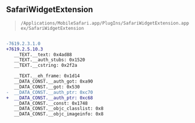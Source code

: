 ## SafariWidgetExtension

> `/Applications/MobileSafari.app/PlugIns/SafariWidgetExtension.appex/SafariWidgetExtension`

```diff

-7619.2.3.1.0
+7619.2.5.10.3
   __TEXT.__text: 0x4ad88
   __TEXT.__auth_stubs: 0x1520
   __TEXT.__cstring: 0x2f2a

   __TEXT.__eh_frame: 0x1d14
   __DATA_CONST.__auth_got: 0xa90
   __DATA_CONST.__got: 0x530
-  __DATA_CONST.__auth_ptr: 0xc70
+  __DATA_CONST.__auth_ptr: 0xc68
   __DATA_CONST.__const: 0x1748
   __DATA_CONST.__objc_classlist: 0x8
   __DATA_CONST.__objc_imageinfo: 0x8

```
